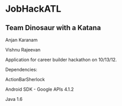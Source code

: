 JobHackATL
==========

Team Dinosaur with a Katana
---------------------------
Anjan Karanam

Vishnu Rajeevan


Application for career builder hackathon on 10/13/12.

Dependencies:

ActionBarSherlock

Android SDK -  Google APIs 4.1.2

Java 1.6
